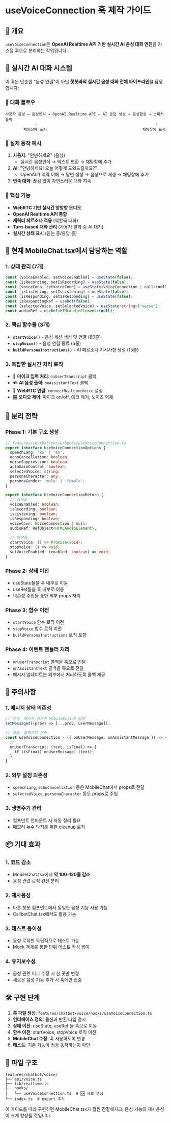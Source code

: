 # useVoiceConnection 훅 제작 가이드

## 📝 개요

`useVoiceConnection`은 **OpenAI Realtime API 기반 실시간 AI 음성 대화 엔진**을 커스텀 훅으로 분리하는 작업입니다.

## 🎯 실시간 AI 대화 시스템

이 훅은 단순한 "음성 연결"이 아닌 **챗봇과의 실시간 음성 대화 전체 파이프라인**을 담당합니다:

### 🔄 대화 플로우
```
사용자 음성 → 음성인식 → OpenAI Realtime API → AI 응답 생성 → 음성합성 → 스피커 출력
             ↓                                                    ↓
        채팅창에 표시                                          채팅창에 표시
```

### 💬 실제 동작 예시
1. **사용자**: "안녕하세요" (음성)
   - 실시간 음성인식 → 텍스트 변환 → 채팅창에 추가
2. **AI**: "안녕하세요! 오늘 어떻게 도와드릴까요?" 
   - OpenAI가 맥락 이해 → 답변 생성 → 음성으로 재생 → 채팅창에 추가
3. **연속 대화**: 끊김 없이 자연스러운 대화 지속

### 🎤 핵심 기능
- **WebRTC 기반 실시간 양방향 오디오**
- **OpenAI Realtime API 통합**  
- **캐릭터 페르소나 적용** (역할극 대화)
- **Turn-based 대화 관리** (사용자 발화 중 AI 대기)
- **실시간 상태 표시** (듣는 중/응답 중)

## 🎯 현재 MobileChat.tsx에서 담당하는 역할

### 1. 상태 관리 (7개)
```typescript
const [voiceEnabled, setVoiceEnabled] = useState(false);
const [isRecording, setIsRecording] = useState(false);  
const [voiceConn, setVoiceConn] = useState<VoiceConnection | null>(null);
const [isListening, setIsListening] = useState(false);
const [isResponding, setIsResponding] = useState(false);
const isRespondingRef = useRef(false);
const [selectedVoice, setSelectedVoice] = useState<string>("verse");
const audioRef = useRef<HTMLAudioElement>(null);
```

### 2. 핵심 함수들 (3개)
- **`startVoice()`** - 음성 세션 생성 및 연결 (80줄)
- **`stopVoice()`** - 음성 연결 종료 (6줄)  
- **`buildPersonaInstructions()`** - AI 페르소나 지시사항 생성 (15줄)

### 3. 복잡한 실시간 처리 로직
- 🎤 **마이크 입력 처리**: `onUserTranscript` 콜백
- 🔊 **AI 음성 출력**: `onAssistantText` 콜백
- 📡 **WebRTC 연결**: `connectRealtimeVoice` 설정
- 🎛️ **오디오 제어**: 마이크 on/off, 에코 제거, 노이즈 억제

## 🔧 분리 전략

### Phase 1: 기본 구조 생성
```typescript
// features/chatbot/voice/hooks/useVoiceConnection.ts
export interface UseVoiceConnectionOptions {
  speechLang: 'ko' | 'en';
  echoCancellation: boolean;
  noiseSuppression: boolean;
  autoGainControl: boolean;
  selectedVoice: string;
  personaCharacter: any;
  personaGender: 'male' | 'female';
}

export interface UseVoiceConnectionReturn {
  // 상태들
  voiceEnabled: boolean;
  isRecording: boolean;
  isListening: boolean;
  isResponding: boolean;
  voiceConn: VoiceConnection | null;
  audioRef: RefObject<HTMLAudioElement>;
  
  // 액션들  
  startVoice: () => Promise<void>;
  stopVoice: () => void;
  setVoiceEnabled: (enabled: boolean) => void;
}
```

### Phase 2: 상태 이전
- useState들을 훅 내부로 이동
- useRef들을 훅 내부로 이동
- 의존성 주입을 통한 외부 props 처리

### Phase 3: 함수 이전
- `startVoice` 함수 로직 이전
- `stopVoice` 함수 로직 이전
- `buildPersonaInstructions` 로직 포함

### Phase 4: 이벤트 핸들러 처리
- `onUserTranscript` 콜백을 훅으로 전달
- `onAssistantText` 콜백을 훅으로 전달
- 메시지 업데이트는 외부에서 처리하도록 콜백 제공

## 🚧 주의사항

### 1. 메시지 상태 의존성
```typescript
// 문제: 메시지 상태가 MobileChat에 있음
setMessages((prev) => [...prev, userMessage]);

// 해결: 콜백으로 분리
const useVoiceConnection = ({ onUserMessage, onAssistantMessage }) => {
  // ...
  onUserTranscript: (text, isFinal) => {
    if (isFinal) onUserMessage?.(text);
  }
}
```

### 2. 외부 설정 의존성
- `speechLang`, `echoCancellation` 등은 MobileChat에서 props로 전달
- `selectedVoice`, `personaCharacter` 등도 props로 주입

### 3. 생명주기 관리
- 컴포넌트 언마운트 시 자동 정리 필요
- 메모리 누수 방지를 위한 cleanup 로직

## 📦 기대 효과

### 1. 코드 감소
- MobileChat.tsx에서 **약 100-120줄 감소**
- 음성 관련 로직 완전 분리

### 2. 재사용성
- 다른 챗봇 컴포넌트에서 동일한 음성 기능 사용 가능
- CallbotChat.tsx에서도 활용 가능

### 3. 테스트 용이성
- 음성 로직만 독립적으로 테스트 가능
- Mock 객체를 통한 단위 테스트 작성 용이

### 4. 유지보수성  
- 음성 관련 버그 수정 시 한 곳만 변경
- 새로운 음성 기능 추가 시 훅에만 집중

## 🛠️ 구현 단계

1. **훅 파일 생성**: `features/chatbot/voice/hooks/useVoiceConnection.ts`
2. **인터페이스 정의**: 옵션과 반환 타입 명시
3. **상태 이전**: useState, useRef 들 훅으로 이동
4. **함수 이전**: startVoice, stopVoice 로직 이전
5. **MobileChat 수정**: 훅 사용하도록 변경
6. **테스트**: 기존 기능이 정상 동작하는지 확인

## 📁 파일 구조
```
features/chatbot/voice/
├── api/voice.ts
├── lib/realtime.ts  
├── hooks/
│   └── useVoiceConnection.ts  # 🆕 새로 생성
└── index.ts  # export 추가
```

이 가이드를 따라 구현하면 MobileChat.tsx가 훨씬 간결해지고, 음성 기능의 재사용성이 크게 향상될 것입니다.